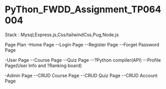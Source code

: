 # PyThon_FWDD_Assignment_TP064004

Stack : Mysql,Express.js,Css/tailwindCss,Pug,Node.js

Page Plan
-Home Page
--Login Page
--Register Page
--Forget Password Page

-User Page
--Course Page
--Quiz Page
--?Python compiler(API)
--Profile Page(User Info and ?Ranking board)

-Admin Page
--CRUD Course Page
--CRUD Quiz Page
--CRUD Account Page
